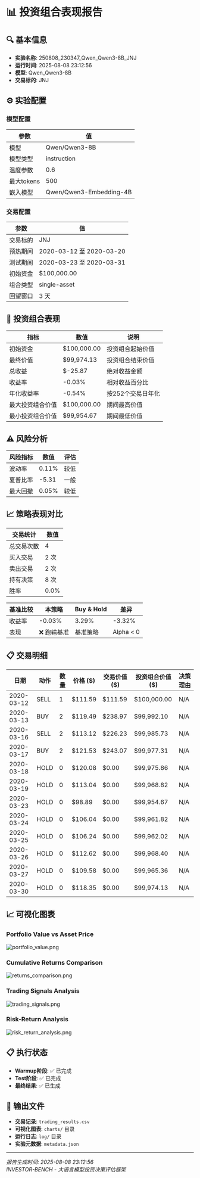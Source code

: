 # 📊 投资组合表现报告

## 🔍 基本信息

- **实验名称**: 250808_230347_Qwen_Qwen3-8B_JNJ
- **运行时间**: 2025-08-08 23:12:56
- **模型**: Qwen_Qwen3-8B
- **交易标的**: JNJ

## ⚙️ 实验配置

### 模型配置
| 参数 | 值 |
|------|----|
| 模型 | Qwen/Qwen3-8B |
| 模型类型 | instruction |
| 温度参数 | 0.6 |
| 最大tokens | 500 |
| 嵌入模型 | Qwen/Qwen3-Embedding-4B |

### 交易配置
| 参数 | 值 |
|------|----|
| 交易标的 | JNJ |
| 预热期间 | 2020-03-12 至 2020-03-20 |
| 测试期间 | 2020-03-23 至 2020-03-31 |
| 初始资金 | $100,000.00 |
| 组合类型 | single-asset |
| 回望窗口 | 3 天 |


## 🎯 投资组合表现

| 指标 | 数值 | 说明 |
|------|------|------|
| 初始资金 | $100,000.00 | 投资组合起始价值 |
| 最终价值 | $99,974.13 | 投资组合结束价值 |
| 总收益 | $-25.87 | 绝对收益金额 |
| 收益率 | -0.03% | 相对收益百分比 |
| 年化收益率 | -0.54% | 按252个交易日年化 |
| 最大投资组合价值 | $100,000.00 | 期间最高价值 |
| 最小投资组合价值 | $99,954.67 | 期间最低价值 |


## ⚠️ 风险分析

| 风险指标 | 数值 | 评估 |
|----------|------|------|
| 波动率 | 0.11% | 较低 |
| 夏普比率 | -5.31 | 一般 |
| 最大回撤 | 0.05% | 较低 |


## 📈 策略表现对比

| 交易统计 | 数值 |
|----------|------|
| 总交易次数 | 4 |
| 买入交易 | 2 次 |
| 卖出交易 | 2 次 |
| 持有决策 | 8 次 |
| 胜率 | 0.0% |

| 基准比较 | 本策略 | Buy & Hold | 差异 |
|----------|---------|------------|------|
| 收益率 | -0.03% | 3.29% | -3.32% |
| 表现 | ❌ 跑输基准 | 基准策略 | Alpha < 0 |


## 📋 交易明细

| 日期 | 动作 | 数量 | 价格 ($) | 交易价值 ($) | 投资组合价值 ($) | 决策理由 |
|------|------|------|----------|------------|----------------|----------|
| 2020-03-12 | SELL | 1 | $111.59 | $111.59 | $100,000.00 | N/A |
| 2020-03-13 | BUY | 2 | $119.49 | $238.97 | $99,992.10 | N/A |
| 2020-03-16 | SELL | 2 | $113.12 | $226.23 | $99,985.73 | N/A |
| 2020-03-17 | BUY | 2 | $121.53 | $243.07 | $99,977.31 | N/A |
| 2020-03-18 | HOLD | 0 | $120.08 | $0.00 | $99,975.86 | N/A |
| 2020-03-19 | HOLD | 0 | $113.04 | $0.00 | $99,968.82 | N/A |
| 2020-03-23 | HOLD | 0 | $98.89 | $0.00 | $99,954.67 | N/A |
| 2020-03-24 | HOLD | 0 | $106.04 | $0.00 | $99,961.82 | N/A |
| 2020-03-25 | HOLD | 0 | $106.24 | $0.00 | $99,962.02 | N/A |
| 2020-03-26 | HOLD | 0 | $112.62 | $0.00 | $99,968.40 | N/A |
| 2020-03-27 | HOLD | 0 | $109.58 | $0.00 | $99,965.36 | N/A |
| 2020-03-30 | HOLD | 0 | $118.35 | $0.00 | $99,974.13 | N/A |


## 📈 可视化图表

### Portfolio Value vs Asset Price

![portfolio_value.png](charts/portfolio_value.png)

### Cumulative Returns Comparison

![returns_comparison.png](charts/returns_comparison.png)

### Trading Signals Analysis

![trading_signals.png](charts/trading_signals.png)

### Risk-Return Analysis

![risk_return_analysis.png](charts/risk_return_analysis.png)



## 📋 执行状态

- **Warmup阶段**: ✅ 已完成
- **Test阶段**: ✅ 已完成 
- **最终结果**: ✅ 已生成

## 📁 输出文件

- **交易记录**: `trading_results.csv`
- **可视化图表**: `charts/` 目录
- **运行日志**: `log/` 目录
- **实验元数据**: `metadata.json`

---

*报告生成时间: 2025-08-08 23:12:56*  
*INVESTOR-BENCH - 大语言模型投资决策评估框架*
